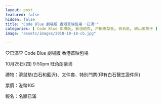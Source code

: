 ```yaml
---
layout: post
featured: false
hidden: false
title: "Code Blue 劇場版 香港首映包場 ♡已滿♡"
categories: [ Code Blue 劇場版, 新垣結衣, 戸田恵梨香, 白石恵, 緋山美帆子 ]
image: "assets/images/2018-10-18-cb.jpg"

---
```

♡已滿♡
Code Blue 劇場版
香港首映包場

10月25日(四) 9:50pm 旺角朗豪坊

禮物：滑鼠墊(白石和藍沢)、文件套、特別門票(印有白石醫生證件照)

票價：港幣105

報名：名額已滿
